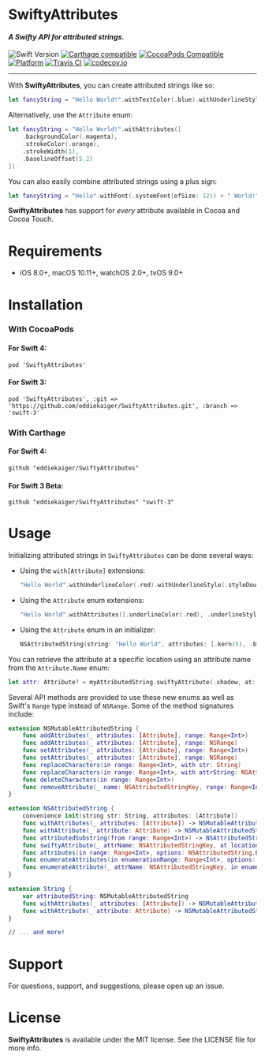 # SwiftyAttributes

#### *A Swifty API for attributed strings.*

![Swift Version](https://img.shields.io/badge/swift-4-orange.svg?style=flat)
[![Carthage compatible](https://img.shields.io/badge/Carthage-compatible-4BC51D.svg?style=flat)](https://github.com/Carthage/Carthage)
[![CocoaPods Compatible](https://img.shields.io/cocoapods/v/SwiftyAttributes.svg)](https://img.shields.io/cocoapods/v/SwiftyAttributes.svg)
[![Platform](https://img.shields.io/cocoapods/p/SwiftyAttributes.svg?style=flat)](http://cocoapods.org/pods/SwiftyAttributes)
[![Travis CI](https://travis-ci.org/eddiekaiger/SwiftyAttributes.svg?branch=master)](https://travis-ci.org/eddiekaiger/SwiftyAttributes.svg?branch=master)
[![codecov.io](http://codecov.io/github/eddiekaiger/SwiftyAttributes/coverage.svg?branch=master)](http://codecov.io/github/eddiekaiger/SwiftyAttributes/coverage.svg?branch=master)

---

With **SwiftyAttributes**, you can create attributed strings like so:

````swift
let fancyString = "Hello World!".withTextColor(.blue).withUnderlineStyle(.styleSingle)
````

Alternatively, use the `Attribute` enum:
````swift
let fancyString = "Hello World!".withAttributes([
    .backgroundColor(.magenta),
    .strokeColor(.orange),
    .strokeWidth(1),
    .baselineOffset(5.2)
])
````

You can also easily combine attributed strings using a plus sign:

````swift
let fancyString = "Hello".withFont(.systemFont(ofSize: 12)) + " World!".withFont(.systemFont(ofSize: 18))
````

**SwiftyAttributes** has support for *every* attribute available in Cocoa and Cocoa Touch.

# Requirements

* iOS 8.0+, macOS 10.11+, watchOS 2.0+, tvOS 9.0+

# Installation

### With CocoaPods

#### For **Swift 4**:

`pod 'SwiftyAttributes'`

#### For **Swift 3**:

`pod 'SwiftyAttributes', :git => 'https://github.com/eddiekaiger/SwiftyAttributes.git', :branch => 'swift-3'`

### With Carthage

#### For **Swift 4**:

`github "eddiekaiger/SwiftyAttributes"`

#### For **Swift 3 Beta**:

`github "eddiekaiger/SwiftyAttributes" "swift-3"`

# Usage

Initializing attributed strings in `SwiftyAttributes` can be done several ways:

- Using the `with[Attribute]` extensions:
    ````swift
    "Hello World".withUnderlineColor(.red).withUnderlineStyle(.styleDouble)
    ````

- Using the `Attribute` enum extensions:
    ````swift
    "Hello World".withAttributes([.underlineColor(.red), .underlineStyle(.styleDouble)])
    ````

- Using the `Attribute` enum in an initializer:
    ````swift
    NSAttributedString(string: "Hello World", attributes: [.kern(5), .backgroundColor(.gray)])
    ````
    
You can retrieve the attribute at a specific location using an attribute name from the `Attribute.Name` enum:
````swift
let attr: Attribute? = myAttributedString.swiftyAttribute(.shadow, at: 5)
````

Several API methods are provided to use these new enums as well as Swift's `Range` type instead of `NSRange`. Some of the method signatures include:

````swift
extension NSMutableAttributedString {
    func addAttributes(_ attributes: [Attribute], range: Range<Int>)
    func addAttributes(_ attributes: [Attribute], range: NSRange)
    func setAttributes(_ attributes: [Attribute], range: Range<Int>)
    func setAttributes(_ attributes: [Attribute], range: NSRange)
    func replaceCharacters(in range: Range<Int>, with str: String)
    func replaceCharacters(in range: Range<Int>, with attrString: NSAttributedString)
    func deleteCharacters(in range: Range<Int>)
    func removeAttribute(_ name: NSAttributedStringKey, range: Range<Int>)
}

extension NSAttributedString {
    convenience init(string str: String, attributes: [Attribute])
    func withAttributes(_ attributes: [Attribute]) -> NSMutableAttributedString
    func withAttribute(_ attribute: Attribute) -> NSMutableAttributedString
    func attributedSubstring(from range: Range<Int>) -> NSAttributedString
    func swiftyAttribute(_ attrName: NSAttributedStringKey, at location: Int, effectiveRange range: NSRangePointer? = nil) -> Attribute?
    func attributes(in range: Range<Int>, options: NSAttributedString.EnumerationOptions = []) -> [([Attribute], Range<Int>)]
    func enumerateAttributes(in enumerationRange: Range<Int>, options: NSAttributedString.EnumerationOptions = [], using block: (_ attrs: [Attribute], _ range: Range<Int>, _ stop: UnsafeMutablePointer<ObjCBool>) -> Void)
    func enumerateAttribute(_ attrName: NSAttributedStringKey, in enumerationRange: Range<Int>, options: NSAttributedString.EnumerationOptions = [], using block: (_ value: Any?, _ range: Range<Int>, _ stop: UnsafeMutablePointer<ObjCBool>) -> Void)
}

extension String {
    var attributedString: NSMutableAttributedString
    func withAttributes(_ attributes: [Attribute]) -> NSMutableAttributedString
    func withAttribute(_ attribute: Attribute) -> NSMutableAttributedString
}

// ... and more!

````

# Support

For questions, support, and suggestions, please open up an issue.

# License

**SwiftyAttributes** is available under the MIT license. See the LICENSE file for more info.
